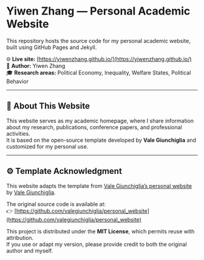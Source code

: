 
# Yiwen Zhang — Personal Academic Website

This repository hosts the source code for my personal academic website, built using GitHub Pages and Jekyll.

🌐 **Live site:** [https://yiwenzhang.github.io/](https://yiwenzhang.github.io/)  
📄 **Author:** Yiwen Zhang  
🎓 **Research areas:** Political Economy, Inequality, Welfare States, Political Behavior

---

## 🧭 About This Website
This website serves as my academic homepage, where I share information about my research, publications, conference papers, and professional activities.  
It is based on the open-source template developed by **Vale Giunchiglia** and customized for my personal use.

---

## ⚙️ Template Acknowledgment
This website adapts the template from [Vale Giunchiglia’s personal website](https://valegiunchiglia.github.io/personal_website/)  
by [Vale Giunchiglia](https://github.com/valegiunchiglia).

The original source code is available at:  
👉 [https://github.com/valegiunchiglia/personal_website](https://github.com/valegiunchiglia/personal_website)

This project is distributed under the **MIT License**, which permits reuse with attribution.  
If you use or adapt my version, please provide credit to both the original author and myself.
